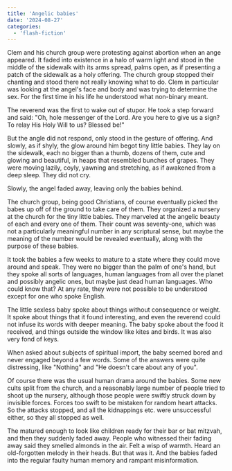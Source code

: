 ```yaml
---
title: 'Angelic babies'
date: '2024-08-27'
categories:
  - 'flash-fiction'
---
```


Clem and his church group were protesting against abortion when an ange
appeared. It faded into existence in a halo of warm light and stood in the
middle of the sidewalk with its arms spread, palms open, as if presenting a
patch of the sidewalk as a holy offering. The church group stopped their
chanting and stood there not really knowing what to do. Clem in particular was
looking at the angel's face and body and was trying to determine the sex. For
the first time in his life he understood what non-binary meant.

The reverend was the first to wake out of stupor. He took a step forward and
said: "Oh, hole messenger of the Lord. Are you here to give us a sign? To relay
His Holy Will to us? Blessed be!"

But the angle did not respond, only stood in the gesture of offering. And
slowly, as if shyly, the glow around him begot tiny little babies. They lay on
the sidewalk, each no bigger than a thumb, dozens of them, cute and glowing and
beautiful, in heaps that resembled bunches of grapes. They were moving lazily,
coyly, yawning and stretching, as if awakened from a deep sleep. They did not
cry.

Slowly, the angel faded away, leaving only the babies behind.

The church group, being good Christians, of course eventually picked the babes
up off of the ground to take care of them. They organized a nursery at the
church for the tiny little babies. They marveled at the angelic beauty of each
and every one of them. Their count was seventy-one, which was not a particularly
meaningful number in any scriptural sense, but maybe the meaning of the number
would be revealed eventually, along with the purpose of these babies.

It took the babies a few weeks to mature to a state where they could move around
and speak. They were no bigger than the palm of one's hand, but they spoke all
sorts of languages, human languages from all over the planet and possibly
angelic ones, but maybe just dead human languages. Who could know that? At any
rate, they were not possible to be understood except for one who spoke English.

The little sexless baby spoke about things without consequence or weight. It
spoke about things that it found interesting, and even the reverend could not
infuse its words with deeper meaning. The baby spoke about the food it received,
and things outside the window like kites and birds. It was also very fond of
keys.

When asked about subjects of spiritual import, the baby seemed bored and never
engaged beyond a few words. Some of the answers were quite distressing, like
"Nothing" and "He doesn't care about any of you".

Of course there was the usual human drama around the babies. Some new cults
split from the church, and a reasonably large number of people tried to shoot up
the nursery, although those people were swiftly struck down by invisible forces.
Forces too swift to be mistaken for random heart attacks. So the attacks
stopped, and all the kidnappings etc. were unsuccessful either, so they all
stopped as well.

The matured enough to look like children ready for their bar or bat mitzvah, and
then they suddenly faded away. People who witnessed their fading away said they
smelled almonds in the air. Felt a wisp of warmth. Heard an old-forgotten melody
in their heads. But that was it. And the babies faded into the regular faulty
human memory and rampant misinformation.
